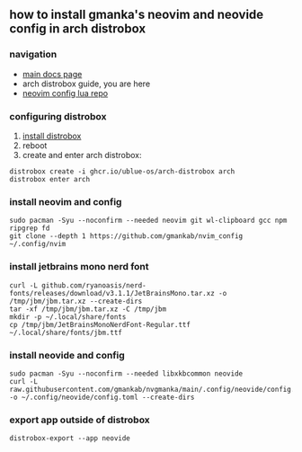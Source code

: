 ## how to install gmanka's neovim and neovide config in arch distrobox

### navigation

- [main docs page](https://github.com/gmankab/nvgmanka)
- arch distrobox guide, you are here
- [neovim config lua repo](https://github.com/gmankab/nvim_config)

### configuring distrobox

1. [install distrobox](https://github.com/89luca89/distrobox#installation)
2. reboot
3. create and enter arch distrobox:

```shell
distrobox create -i ghcr.io/ublue-os/arch-distrobox arch
distrobox enter arch
```

### install neovim and config

```shell
sudo pacman -Syu --noconfirm --needed neovim git wl-clipboard gcc npm ripgrep fd
git clone --depth 1 https://github.com/gmankab/nvim_config ~/.config/nvim
```

### install jetbrains mono nerd font
```shell
curl -L github.com/ryanoasis/nerd-fonts/releases/download/v3.1.1/JetBrainsMono.tar.xz -o /tmp/jbm/jbm.tar.xz --create-dirs
tar -xf /tmp/jbm/jbm.tar.xz -C /tmp/jbm
mkdir -p ~/.local/share/fonts
cp /tmp/jbm/JetBrainsMonoNerdFont-Regular.ttf ~/.local/share/fonts/jbm.ttf
```

### install neovide and config

```shell
sudo pacman -Syu --noconfirm --needed libxkbcommon neovide
curl -L raw.githubusercontent.com/gmankab/nvgmanka/main/.config/neovide/config.toml -o ~/.config/neovide/config.toml --create-dirs
```

### export app outside of distrobox
```shell
distrobox-export --app neovide
```
